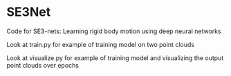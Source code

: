 # SE3Net
Code for SE3-nets: Learning rigid body motion using deep neural networks

Look at train.py for example of training model on two point clouds

Look at visualize.py for example of training model and visualizing the output point clouds over epochs
